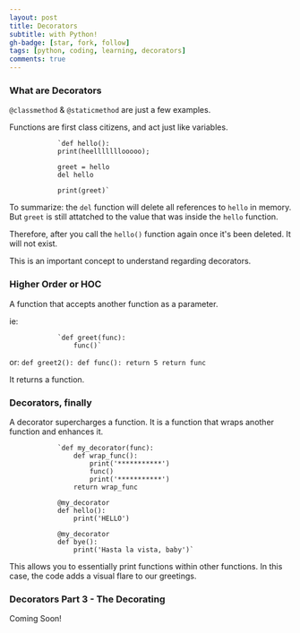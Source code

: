 ```yaml
---
layout: post
title: Decorators
subtitle: with Python!
gh-badge: [star, fork, follow]
tags: [python, coding, learning, decorators]
comments: true
---
```


### What are Decorators

`@classmethod` & `@staticmethod` are just a few examples.

Functions are first class citizens, and act just like variables.

                `def hello():
                print(heelllllllooooo);
                
                greet = hello
                del hello
                
                print(greet)`

To summarize: the `del` function will delete all references to `hello` in memory. But `greet` is still attatched to the value that was inside the `hello` function.

Therefore, after you call the `hello()` function again once it's been deleted. It will not exist.

This is an important concept to understand regarding decorators.

### Higher Order or HOC

A function that accepts another function as a parameter.

ie:

                `def greet(func):
                    func()`

or:
                `def greet2():
                    def func():
                        return 5
                    return func`

It returns a function.


### Decorators, finally

A decorator supercharges a function. It is a function that wraps another function and enhances it.

                `def my_decorator(func):
                    def wrap_func():
                        print('***********')
                        func()
                        print('***********')
                    return wrap_func
                    
                @my_decorator
                def hello():
                    print('HELLO')
                    
                @my_decorator
                def bye():
                    print('Hasta la vista, baby')`

This allows you to essentially print functions within other functions. In this case, the code adds a visual flare to our greetings.


### Decorators Part 3 - The Decorating

Coming Soon!